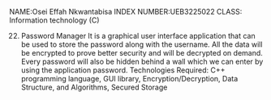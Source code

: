 NAME:Osei Effah Nkwantabisa
INDEX NUMBER:UEB3225022
CLASS: Information technology (C)

22. Password Manager
It is a graphical user interface application that can be used to store the password 
along with the username. All the data will be encrypted to prove better security 
and will be decrypted on demand. Every password will also be hidden behind a 
wall which we can enter by using the application password.
Technologies Required: C++ programming language, GUI library,
Encryption/Decryption, Data Structure, and Algorithms, Secured Storage
